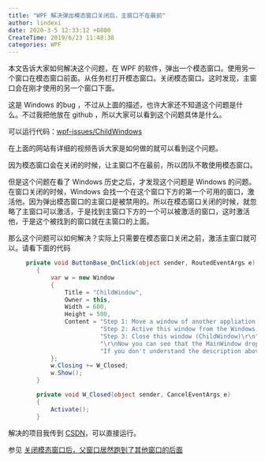 ```yaml
---
title: "WPF 解决弹出模态窗口关闭后，主窗口不在最前"
author: lindexi
date: 2020-3-5 12:33:12 +0800
CreateTime: 2019/6/23 11:48:38
categories: WPF
---
```


本文告诉大家如何解决这个问题，在 WPF 的软件，弹出一个模态窗口。使用另一个窗口在模态窗口前面。从任务栏打开模态窗口。关闭模态窗口。这时发现，主窗口会在刚才使用的另一个窗口下面。

<!--more-->


<!-- CreateTime:2019/6/23 11:48:38 -->


这是 Windows 的bug ，不过从上面的描述，也许大家还不知道这个问题是什么。不过我把他放在 github ，所以大家可以看到这个问题具体是什么。

可以运行代码：[wpf-issues/ChildWindows ](https://github.com/dotnet-campus/wpf-issues/tree/master/ChildWindows )

在上面的网站有详细的视频告诉大家是如何做的就可以看到这个问题。

因为模态窗口会在关闭的时候，让主窗口不在最前，所以团队不敢使用模态窗口。

但是这个问题在看了 Windows 历史之后，才发现这个问题是 Windows 的问题。在窗口关闭的时候，Windows 会找一个在这个窗口下方的第一个可用的窗口，激活他。因为弹出模态窗口的主窗口是被禁用的。所以在模态窗口关闭的时候，就忽略了主窗口可以激活，于是找到主窗口下方的一个可以被激活的窗口，这时激活他，于是这个被找到的窗口就在主窗口的上面。

那么这个问题可以如何解决？实际上只需要在模态窗口关闭之前，激活主窗口就可以。请看下面的代码

```csharp
     private void ButtonBase_OnClick(object sender, RoutedEventArgs e)
        {
            var w = new Window
            {
                Title = "ChildWindow",
                Owner = this,
                Width = 600,
                Height = 500,
                Content = "Step 1: Move a window of another appliation to over the MainWindow\r\n" +
                          "Step 2: Active this window from the Windows taskbar\r\n" +
                          "Step 3: Close this window (ChildWindow)\r\n" +
                          "\r\nNow you can see that the MainWindow drops down and coverd by another window.\r\n" +
                          "If you don't understand the description above, please refer to the video demo in this project."
            };
            w.Closing += W_Closed;
            w.Show();
        }

        private void W_Closed(object sender, CancelEventArgs e)
        {
            Activate();
        }
```

解决的项目我传到 [CSDN](http://download.csdn.net/download/lindexi_gd/10243218 )，可以直接运行。

参见 [关闭模态窗口后，父窗口居然跑到了其他窗口的后面](https://walterlv.gitee.io/post/fix-owner-window-dropping-down-when-close-a-modal-child-window.html )

